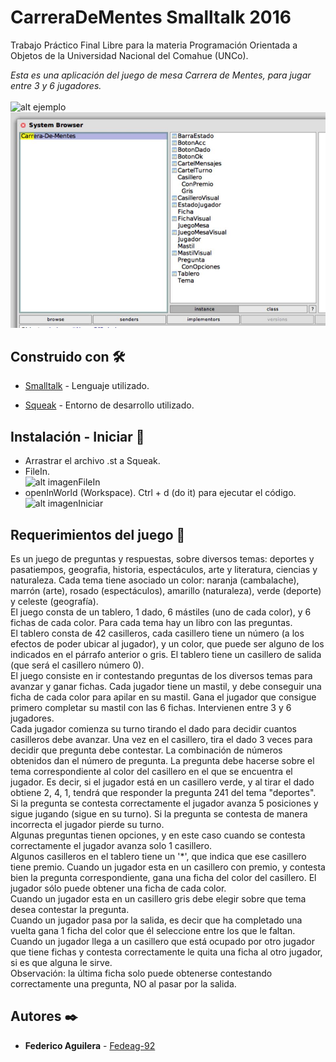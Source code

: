 # CarreraDeMentes Smalltalk 2016

  Trabajo Práctico Final Libre para la materia Programación Orientada a Objetos de la Universidad Nacional del Comahue (UNCo).

  _Esta es una aplicación del juego de mesa Carrera de Mentes, para jugar entre 3 y 6 jugadores._
  </br></br>
  ![alt ejemplo](https://github.com/Fedeag-92/CarreraDeMentes-Smalltalk-2016-/blob/main/ejemplo.JPG?raw=true)
  ![alt clases](https://github.com/Fedeag-92/CarreraDeMentes-Smalltalk-2016/blob/main/Clases.JPG?raw=true)

## Construido con 🛠️

  - [Smalltalk](http://www.smalltalk.org/) - Lenguaje utilizado.

  - [Squeak](https://squeak.org/) - Entorno de desarrollo utilizado.

## Instalación - Iniciar 🎲

  - Arrastrar el archivo .st a Squeak.
  - FileIn.<br />
    ![alt imagenFileIn](https://github.com/Fedeag-92/CarreraDeMentes-Smalltalk-2016-/blob/main/FileIn.JPG?raw=true)
  - openInWorld (Workspace). Ctrl + d (do it) para ejecutar el código.<br />
    ![alt imagenIniciar](https://github.com/Fedeag-92/CarreraDeMentes-Smalltalk-2016-/blob/main/Iniciar.JPG?raw=true)
    
## Requerimientos del juego 📄
Es un juego de preguntas y respuestas, sobre diversos temas: deportes y pasatiempos,
geografia, historia, espectáculos, arte y literatura, ciencias y naturaleza. Cada tema tiene
asociado un color: naranja (cambalache), marrón (arte), rosado (espectáculos), amarillo
(naturaleza), verde (deporte) y celeste (geografía).</br>
El juego consta de un tablero, 1 dado, 6 mástiles (uno de cada color), y 6 fichas de cada color.
Para cada tema hay un libro con las preguntas.</br>
El tablero consta de 42 casilleros, cada casillero tiene un número (a los efectos de poder
ubicar al jugador), y un color, que puede ser alguno de los indicados en el párrafo anterior o
gris. El tablero tiene un casillero de salida (que será el casillero número 0).</br>
El juego consiste en ir contestando preguntas de los diversos temas para avanzar y ganar
fichas. Cada jugador tiene un mastil, y debe conseguir una ficha de cada color para apilar en
su mastil. Gana el jugador que consigue primero completar su mastil con las 6 fichas.
Intervienen entre 3 y 6 jugadores.</br>
Cada jugador comienza su turno tirando el dado para decidir cuantos casilleros debe avanzar.
Una vez en el casillero, tira el dado 3 veces para decidir que pregunta debe contestar. La
combinación de números obtenidos dan el número de pregunta. La pregunta debe hacerse
sobre el tema correspondiente al color del casillero en el que se encuentra el jugador. Es decir,
si el jugador está en un casillero verde, y al tirar el dado obtiene 2, 4, 1, tendrá que responder
la pregunta 241 del tema "deportes". Si la pregunta se contesta correctamente el jugador
avanza 5 posiciones y sigue jugando (sigue en su turno). Si la pregunta se contesta de manera
incorrecta el jugador pierde su turno.</br>
Algunas preguntas tienen opciones, y en este caso cuando se contesta correctamente el
jugador avanza solo 1 casillero.</br>
Algunos casilleros en el tablero tiene un '*', que indica que ese casillero tiene premio. Cuando
un jugador esta en un casillero con premio, y contesta bien la pregunta correspondiente, gana
una ficha del color del casillero. El jugador sólo puede obtener una ficha de cada color.</br>
Cuando un jugador esta en un casillero gris debe elegir sobre que tema desea contestar la
pregunta.</br>
Cuando un jugador pasa por la salida, es decir que ha completado una vuelta gana 1 ficha del
color que él seleccione entre los que le faltan.</br>
Cuando un jugador llega a un casillero que está ocupado por otro jugador que tiene fichas y
contesta correctamente le quita una ficha al otro jugador, si es que alguna le sirve.</br>
Observación: la última ficha solo puede obtenerse contestando correctamente una pregunta,
NO al pasar por la salida.
## Autores ✒️

- **Federico Aguilera** - [Fedeag-92](https://github.com/Fedeag-92)
